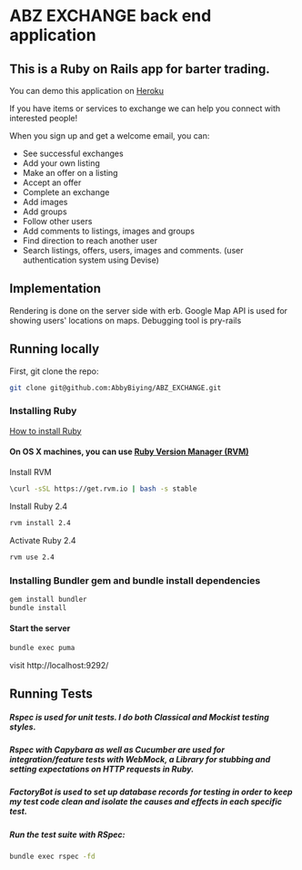 # ABZ EXCHANGE back end application

## This is a Ruby on Rails app for barter trading.
You can demo this application on [Heroku](http://www.abzexchange.com/) 

If you have items or services to exchange we can help you connect with interested people!

When you sign up and get a welcome email, you can:

* See successful exchanges
* Add your own listing
* Make an offer on a listing
* Accept an offer
* Complete an exchange
* Add images
* Add groups
* Follow other users
* Add comments to listings, images and groups
* Find direction to reach another user
* Search listings, offers, users, images and comments.
(user authentication system using Devise)

## Implementation
Rendering is done on the server side with erb.
Google Map API is used for showing users' locations on maps.
Debugging tool is pry-rails

## Running locally

First, git clone the repo:
```sh
git clone git@github.com:AbbyBiying/ABZ_EXCHANGE.git
```

### Installing Ruby
[How to install Ruby](https://www.ruby-lang.org/en/documentation/installation/)
 

#### On OS X machines, you can use [Ruby Version Manager (RVM)](https://rvm.io/rvm/install)

Install RVM
```sh
\curl -sSL https://get.rvm.io | bash -s stable
```

Install Ruby 2.4
```sh
rvm install 2.4
```

Activate Ruby 2.4
```sh
rvm use 2.4
```

###  Installing Bundler gem and bundle install dependencies

```sh
gem install bundler
bundle install
```
#### Start the server
```sh
bundle exec puma
```
visit http://localhost:9292/

## Running Tests
##### Rspec is used for unit tests. I do both Classical and Mockist testing styles.

##### Rspec with Capybara as well as Cucumber are used for integration/feature tests with WebMock, a Library for stubbing and setting expectations on HTTP requests in Ruby. 

##### FactoryBot is used to set up database records for testing in order to keep my test code clean and isolate the causes and effects in each specific test.


##### Run the test suite with RSpec:
```sh
bundle exec rspec -fd
```
